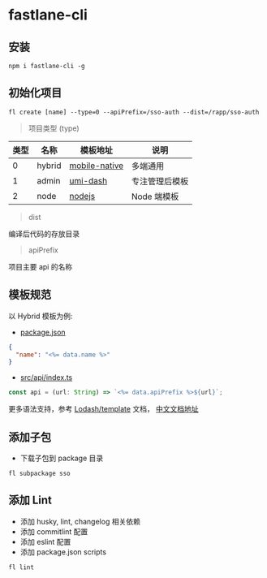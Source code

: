 # fastlane-cli

## 安装

```
npm i fastlane-cli -g
```

## 初始化项目

```
fl create [name] --type=0 --apiPrefix=/sso-auth --dist=/rapp/sso-auth
```

> 项目类型 (type)

| 类型 | 名称   | 模板地址                                                                               | 说明           |
| ---- | ------ | -------------------------------------------------------------------------------------- | -------------- |
| 0    | hybrid | [mobile-native](https://git.doctorwork.com/qiexr/public-group/templates/mobile-native) | 多端通用       |
| 1    | admin  | [umi-dash](https://git.doctorwork.com/qiexr/public-group/templates/umi-dash)           | 专注管理后模板 |
| 2    | node   | [nodejs](https://git.doctorwork.com/qiexr/public-group/templates/nodejs)               | Node 端模板    |

> dist

编译后代码的存放目录

> apiPrefix

项目主要 api 的名称

## 模板规范

以 Hybrid 模板为例:

- [package.json](https://git.doctorwork.com/qiexr/public-group/templates/mobile-native/-/blob/master/package.json#L2)

```json
{
  "name": "<%= data.name %>"
}
```

- [src/api/index.ts](https://git.doctorwork.com/qiexr/public-group/templates/mobile-native/-/blob/master/src/api/index.ts#L5)

```js
const api = (url: String) => `<%= data.apiPrefix %>${url}`;
```

更多语法支持，参考 [Lodash/template](https://lodash.com/docs/4.17.15#template) 文档， [中文文档地址](https://www.lodashjs.com/docs/latest#_templatestring-options)

## 添加子包

- 下载子包到 package 目录

```
fl subpackage sso
```

## 添加 Lint

- 添加 husky, lint, changelog 相关依赖
- 添加 commitlint 配置
- 添加 eslint 配置
- 添加 package.json scripts

```
fl lint
```
